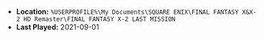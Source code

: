 * **Location:** `%USERPROFILE%\My Documents\SQUARE ENIX\FINAL FANTASY X&X-2 HD Remaster\FINAL FANTASY X-2 LAST MISSION`
* **Last Played:** 2021-09-01

